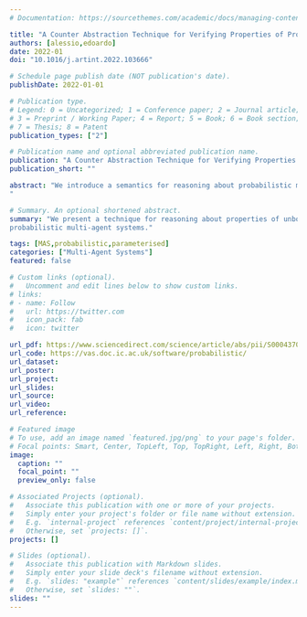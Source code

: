 ```yaml
---
# Documentation: https://sourcethemes.com/academic/docs/managing-content/

title: "A Counter Abstraction Technique for Verifying Properties of Probabilistic Swarm Systems"
authors: [alessio,edoardo]
date: 2022-01
doi: "10.1016/j.artint.2022.103666"

# Schedule page publish date (NOT publication's date).
publishDate: 2022-01-01

# Publication type.
# Legend: 0 = Uncategorized; 1 = Conference paper; 2 = Journal article;
# 3 = Preprint / Working Paper; 4 = Report; 5 = Book; 6 = Book section;
# 7 = Thesis; 8 = Patent
publication_types: ["2"]

# Publication name and optional abbreviated publication name.
publication: "A Counter Abstraction Technique for Verifying Properties of Probabilistic Swarm Systems"
publication_short: ""

abstract: "We introduce a semantics for reasoning about probabilistic multi-agent systems in which the number of participants is not known at design-time. We define the parameterised model checking problem against PLTL specifications for this semantics, and observe that this is undecidable in general. Nonetheless, we develop a partial decision procedure for it based on counter abstraction. We prove the correctness of this procedure, and present an implementation of it. We then use our implementation to verify a number of example scenarios from swarm robotics and other settings.
"

# Summary. An optional shortened abstract.
summary: "We present a technique for reasoning about properties of unbounded
probabilistic multi-agent systems."

tags: [MAS,probabilistic,parameterised]
categories: ["Multi-Agent Systems"]
featured: false

# Custom links (optional).
#   Uncomment and edit lines below to show custom links.
# links:
# - name: Follow
#   url: https://twitter.com
#   icon_pack: fab
#   icon: twitter

url_pdf: https://www.sciencedirect.com/science/article/abs/pii/S0004370222000066
url_code: https://vas.doc.ic.ac.uk/software/probabilistic/
url_dataset:
url_poster: 
url_project:
url_slides:
url_source: 
url_video: 
url_reference: 

# Featured image
# To use, add an image named `featured.jpg/png` to your page's folder. 
# Focal points: Smart, Center, TopLeft, Top, TopRight, Left, Right, BottomLeft, Bottom, BottomRight.
image:
  caption: ""
  focal_point: ""
  preview_only: false

# Associated Projects (optional).
#   Associate this publication with one or more of your projects.
#   Simply enter your project's folder or file name without extension.
#   E.g. `internal-project` references `content/project/internal-project/index.md`.
#   Otherwise, set `projects: []`.
projects: []

# Slides (optional).
#   Associate this publication with Markdown slides.
#   Simply enter your slide deck's filename without extension.
#   E.g. `slides: "example"` references `content/slides/example/index.md`.
#   Otherwise, set `slides: ""`.
slides: ""
---
```


